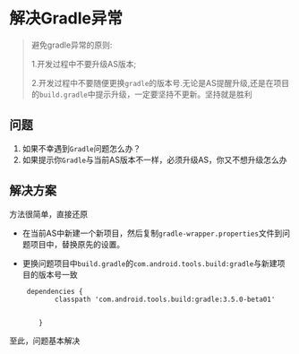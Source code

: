 # 解决Gradle异常

> 避免gradle异常的原则:
>
> 1.开发过程中不要升级AS版本;
>
> 2.开发过程中不要随便更换`gradle`的版本号.无论是AS提醒升级,还是在项目的`build.gradle`中提示升级，一定要坚持不更新。坚持就是胜利

## 问题

1. 如果不幸遇到`Gradle`问题怎么办？
2. 如果提示你`Gradle`与当前AS版本不一样，必须升级AS，你又不想升级怎么办

##  解决方案

 方法很简单，直接还原

-  在当前AS中新建一个新项目，然后复制`gradle-wrapper.properties`文件到问题项目中，替换原先的设置。

- 更换问题项目中`build.gradle`的`com.android.tools.build:gradle`与新建项目的版本号一致

  ```
   dependencies {
          classpath 'com.android.tools.build:gradle:3.5.0-beta01'
         
  
      }
  ```

  

至此，问题基本解决

